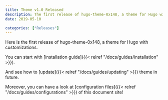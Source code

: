 ```yaml
---
title: Theme v1.0 Released
description: The first release of hugo-theme-0x148, a theme for Hugo with customizations.
date: 2019-05-10

categories: ["Releases"]
---
```


Here is the first release of hugo-theme-0x148, a theme for Hugo with customizations.

<!--more-->

You can start with [installation guide]({{< relref "/docs/guides/installation" >}}).

And see how to [update]({{< relref "/docs/guides/updating" >}}) theme in future.

Moreover, you can have a look at [configuration files]({{< relref "/docs/guides/configurations" >}}) of this document site!
